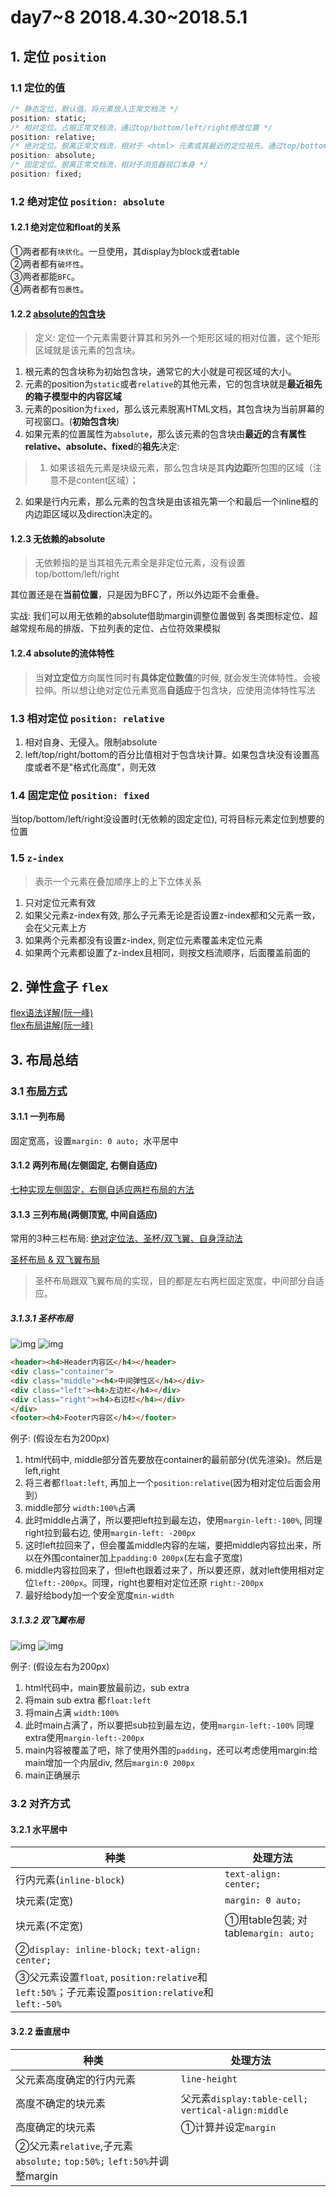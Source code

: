 # day7~8 2018.4.30~2018.5.1

## 1. 定位 `position`

### 1.1 定位的值

```css
/* 静态定位，默认值。将元素放入正常文档流 */
position: static;
/* 相对定位。占据正常文档流，通过top/bottom/left/right修改位置 */
position: relative;
/* 绝对定位。脱离正常文档流，相对于 <html> 元素或其最近的定位祖先。通过top/bottom/left/right修改位置 */
position: absolute;
/* 固定定位。脱离正常文档流，相对于浏览器视口本身 */
position: fixed;
```

### 1.2 绝对定位 `position: absolute`

#### 1.2.1 绝对定位和float的关系

①两者都有`块状化`。一旦使用，其display为block或者table  
②两者都有`破坏性`。  
③两者都能`BFC`。  
④两者都有`包裹性`。

#### 1.2.2 [absolute的包含块](https://www.jianshu.com/p/c67a7c1cbb00)

> 定义: 定位一个元素需要计算其和另外一个矩形区域的相对位置，这个矩形区域就是该元素的包含块。

1. 根元素的包含块称为初始包含块，通常它的大小就是可视区域的大小。
2. 元素的position为`static`或者`relative`的其他元素，它的包含块就是**最近祖先的箱子模型中的内容区域**
3. 元素的position为`fixed`，那么该元素脱离HTML文档，其包含块为当前屏幕的可视窗口。(**初始包含块**)
4. 如果元素的位置属性为`absolute`，那么该元素的包含块由**最近的**含**有属性relative、absolute、fixed**的**祖先**决定:

> 1. 如果该祖先元素是块级元素，那么包含块是其**内边距**所包围的区域（注意不是content区域）；
2. 如果是行内元素，那么元素的包含块是由该祖先第一个和最后一个inline框的内边距区域以及direction决定的。

#### 1.2.3 无依赖的absolute

> 无依赖指的是当其祖先元素全是非定位元素，没有设置top/bottom/left/right

其位置还是在**当前位置**，只是因为BFC了，所以外边距不会重叠。

实战: 我们可以用无依赖的absolute借助margin调整位置做到 各类图标定位、超越常规布局的排版、下拉列表的定位、占位符效果模拟

#### 1.2.4 absolute的流体特性

> 当**对立定位**方向属性同时有**具体定位数值**的时候, 就会发生流体特性。会被拉伸。所以想让绝对定位元素宽高**自适应**于包含块，应使用流体特性写法

### 1.3 相对定位 `position: relative`

1. 相对自身、无侵入。限制absolute
2. left/top/right/bottom的百分比值相对于包含块计算。如果包含块没有设置高度或者不是"格式化高度"，则无效

### 1.4 固定定位 `position: fixed`

当top/bottom/left/right没设置时(无依赖的固定定位), 可将目标元素定位到想要的位置

### 1.5 `z-index`

> 表示一个元素在叠加顺序上的上下立体关系

1. 只对定位元素有效
2. 如果父元素z-index有效, 那么子元素无论是否设置z-index都和父元素一致，会在父元素上方
3. 如果两个元素都没有设置z-index, 则定位元素覆盖未定位元素
4. 如果两个元素都设置了z-index且相同，则按文档流顺序，后面覆盖前面的

## 2. 弹性盒子 `flex`

[flex语法详解(阮一峰)](http://www.ruanyifeng.com/blog/2015/07/flex-grammar.html)  
[flex布局讲解(阮一峰)](http://www.ruanyifeng.com/blog/2015/07/flex-examples.html)

## 3. 布局总结

### 3.1 [布局方式](http://www.cnblogs.com/chaixiaozhi/p/8486647.html)

#### 3.1.1 一列布局

固定宽高，设置`margin: 0 auto; `水平居中

#### 3.1.2 两列布局(左侧固定, 右侧自适应)

[七种实现左侧固定，右侧自适应两栏布局的方法](https://segmentfault.com/a/1190000010698609)

#### 3.1.3 三列布局(两侧顶宽, 中间自适应)

常用的3种三栏布局: [绝对定位法、圣杯/双飞翼、自身浮动法](http://www.zhangxinxu.com/wordpress/2009/11/%E6%88%91%E7%86%9F%E7%9F%A5%E7%9A%84%E4%B8%89%E7%A7%8D%E4%B8%89%E6%A0%8F%E7%BD%91%E9%A1%B5%E5%AE%BD%E5%BA%A6%E8%87%AA%E9%80%82%E5%BA%94%E5%B8%83%E5%B1%80%E6%96%B9%E6%B3%95/)

[圣杯布局 & 双飞翼布局](http://www.cnblogs.com/imwtr/p/4441741.html)

> 圣杯布局跟双飞翼布局的实现，目的都是左右两栏固定宽度，中间部分自适应。

##### 3.1.3.1 圣杯布局

![img](img/2.png)
![img](img/4.png)

```html
<header><h4>Header内容区</h4></header>
<div class="container">
<div class="middle"><h4>中间弹性区</h4></div> 
<div class="left"><h4>左边栏</h4></div> 
<div class="right"><h4>右边栏</h4></div>
</div>
<footer><h4>Footer内容区</h4></footer>
```

例子: (假设左右为200px)

1. html代码中, middle部分首先要放在container的最前部分(优先渲染)。然后是left,right
2. 将三者都`float:left`, 再加上一个`position:relative`(因为相对定位后面会用到）
3. middle部分 `width:100%`占满
4. 此时middle占满了，所以要把left拉到最左边，使用`margin-left:-100%`, 同理right拉到最右边, 使用`margin-left: -200px`
5. 这时left拉回来了，但会覆盖middle内容的左端，要把middle内容拉出来，所以在外围container加上`padding:0 200px`(左右盒子宽度)
6. middle内容拉回来了，但left也跟着过来了，所以要还原，就对left使用相对定位`left:-200px`。同理，right也要相对定位还原 `right:-200px`
7. 最好给body加一个安全宽度`min-width`

##### 3.1.3.2 双飞翼布局

![img](img/3.png)
![img](img/5.png)

例子: (假设左右为200px)

1. html代码中，main要放最前边，sub  extra
2. 将main  sub  extra 都`float:left`
3. 将main占满 `width:100%`
4. 此时main占满了，所以要把sub拉到最左边，使用`margin-left:-100%`  同理 extra使用`margin-left:-200px`
5. main内容被覆盖了吧，除了使用外围的`padding`，还可以考虑使用margin:给main增加一个内层div, 然后`margin:0 200px`
6. main正确展示

### 3.2 对齐方式

#### 3.2.1 水平居中

种类|处理方法
---|---
行内元素(`inline-block`)|`text-align: center;`
块元素(定宽)|`margin: 0 auto;`
块元素(不定宽)|①用table包装; 对table`margin: auto;`
  |②`display: inline-block;` `text-align: center;`
  |③父元素设置`float`, `position:relative`和`left:50%`；子元素设置`position:relative`和`left:-50%`
  
#### 3.2.2 垂直居中

种类|处理方法
---|---
父元素高度确定的行内元素|`line-height`
高度不确定的块元素|父元素`display:table-cell;`  `vertical-align:middle`
高度确定的块元素|①计算并设定`margin`
  |②父元素`relative`,子元素`absolute;` `top:50%;` `left:50%`并调整margin